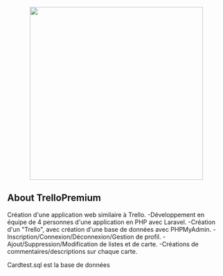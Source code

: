 <p align="center"><a href="https://laravel.com" target="_blank"><img src="https://raw.githubusercontent.com/laravel/art/master/logo-lockup/5%20SVG/2%20CMYK/1%20Full%20Color/laravel-logolockup-cmyk-red.svg" width="400"></a></p>



## About TrelloPremium

Création d'une application web similaire à Trello. -Développement en équipe de 4 personnes d'une application en PHP avec Laravel. -Création d'un "Trello", avec création d'une base de données avec PHPMyAdmin. -Inscription/Connexion/Déconnexion/Gestion de profil. -Ajout/Suppression/Modification de listes et de carte. -Créations de commentaires/descriptions sur chaque carte.

Cardtest.sql est la base de données

